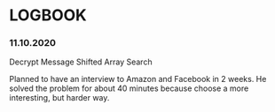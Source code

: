 # LOGBOOK

### 11.10.2020
Decrypt Message
Shifted Array Search

Planned to have an interview to Amazon and Facebook in 2 weeks. He solved the problem for about 40 minutes because choose a more interesting, but harder way.

